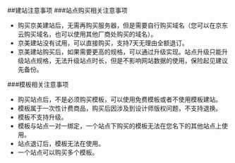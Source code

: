 ##建站注意事项
###站点购买相关注意事项
- 购买京美建站后，无需再购买服务器，但是需要自行购买域名（您可以在京东云购买域名，也可以使用其他厂商处购买的域名）。
- 京美建站没有试用，可以直接购买，支持7天无理由全额退订。
- 京美建站购买后，如果需要更高的规格，可以通过升级实现。站点升级只能升级站点规格，无法升级站点时长，但是不影响网站数据的使用，保险起见建议先备份。

###模板相关注意事项
-	购买站点后，不是必须购买模板，可以使用免费模板或者不使用模板建站。
-	模板属于一次性计费商品，购买后因涉及到设计师版权问题，不支持退换。
-	模板不支持升级。
-	模板与站点一对一绑定，一个站点下购买的模板无法在您名下的其他站点上使用。
-	站点退订后，模板无法在使用。
-	一个站点可以购买多个模板。
